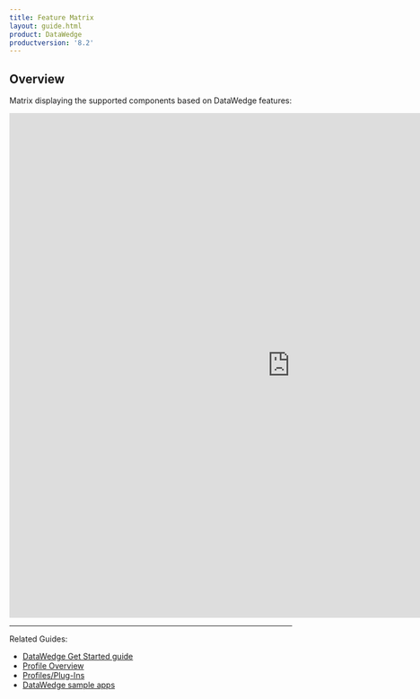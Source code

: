 ```yaml
---
title: Feature Matrix
layout: guide.html
product: DataWedge
productversion: '8.2'
---
```


## Overview

Matrix displaying the supported components based on DataWedge features:

<iframe width="1000" height="900" frameborder="0" scrolling="no" src="https://zebra-my.sharepoint.com/personal/nrcg87_zebra_com/_layouts/15/Doc.aspx?sourcedoc={8f94563e-c2d1-4ad5-a6e6-ba56ed5a0372}&action=embedview&wdAllowInteractivity=False&Item='Sheet1'!A1%3AH13&wdInConfigurator=True"></iframe>


-----

Related Guides: 

* [DataWedge Get Started guide](../gettingstarted)
* [Profile Overview](../overview) 
* [Profiles/Plug-Ins](../profiles)
* [DataWedge sample apps](../samples)

